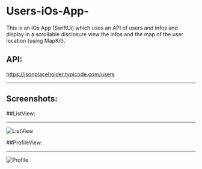# Users-iOs-App-
This is an iOs App (SwiftUi) which uses  an API of users and infos and display in a scrollable disclosure view the infos and the map of the user location (using MapKit). 

## API:

https://jsonplaceholder.typicode.com/users


***

## Screenshots:

##ListView:
***

![ListView](https://user-images.githubusercontent.com/94653280/177183541-a63a4d98-204a-4fd3-8556-1458a3537618.png)

##ProfileView:
***
![Profile](https://user-images.githubusercontent.com/94653280/177183593-1fff9747-8b65-4d33-acfe-c2c5dfc0e84a.png)
